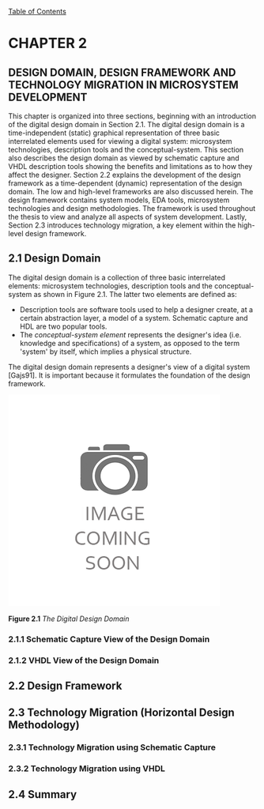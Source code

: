 [Table of Contents](https://github.com/JeffDeCola/my-masters-thesis#table-of-contents)

# CHAPTER 2

## DESIGN DOMAIN, DESIGN FRAMEWORK AND TECHNOLOGY MIGRATION IN MICROSYSTEM DEVELOPMENT

This chapter is organized into three sections, beginning with an introduction of
the digital design domain in Section 2.1. The digital design domain is a
time-independent (static) graphical representation of three basic interrelated
elements used for viewing a digital system: microsystem technologies,
description tools and the conceptual-system. This section also describes the
design domain as viewed by schematic capture and VHDL description tools showing
the benefits and limitations as to how they affect the designer. Section 2.2
explains the development of the design framework as a time-dependent (dynamic)
representation of the design domain. The low and high-level frameworks are also
discussed herein. The design framework contains system models, EDA tools,
microsystem technologies and design methodologies. The framework is used
throughout the thesis to view and analyze all aspects of system development.
Lastly, Section 2.3 introduces technology migration, a key element within
the high-level design framework.

## 2.1 Design Domain

The digital design domain is a collection of three basic interrelated elements:
microsystem technologies, description tools and the conceptual-system as shown
in Figure 2.1. The latter two elements are defined as:

* Description tools are software tools used to help a designer create,
at a certain abstraction layer, a model of a system. Schematic capture and
HDL are two popular tools.
* The *conceptual-system element* represents the designer's idea
(i.e. knowledge and specifications) of a system, as opposed to the term
'system' by itself, which implies a physical structure.

The digital design domain represents a designer's view of a digital system
[Gajs91]. It is important because it formulates the foundation of the
design framework.

![Figure-2.1-The-Digital-Design-Domain.jpg](figures/image-coming-soon.png)

**Figure 2.1** *The Digital Design Domain*

### 2.1.1 Schematic Capture View of the Design Domain

### 2.1.2 VHDL View of the Design Domain

## 2.2 Design Framework

## 2.3 Technology Migration (Horizontal Design Methodology)

### 2.3.1 Technology Migration using Schematic Capture

### 2.3.2 Technology Migration using VHDL

## 2.4 Summary
